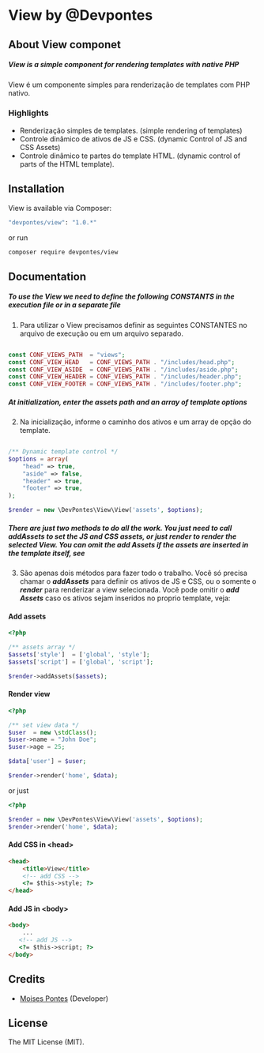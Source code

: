 # View by @Devpontes

## About View componet

##### View is a simple component for rendering templates with native PHP

View é um componente simples para renderização de templates com PHP nativo.

### Highlights

- Renderização simples de templates. (simple rendering of templates)
- Controle dinâmico de ativos de JS e CSS. (dynamic Control of JS and CSS Assets)
- Controle dinâmico te partes do template HTML. (dynamic control of parts of the HTML template).

## Installation

View is available via Composer:

```bash
"devpontes/view": "1.0.*"
```

or run

```bash
composer require devpontes/view
```

## Documentation

##### To use the View we need to define the following CONSTANTS in the execution file or in a separate file

1. Para utilizar o View precisamos definir as seguintes CONSTANTES no arquivo de execução ou em um arquivo separado.

```php

const CONF_VIEWS_PATH  = "views";
const CONF_VIEW_HEAD   = CONF_VIEWS_PATH . "/includes/head.php";
const CONF_VIEW_ASIDE  = CONF_VIEWS_PATH . "/includes/aside.php";
const CONF_VIEW_HEADER = CONF_VIEWS_PATH . "/includes/header.php";
const CONF_VIEW_FOOTER = CONF_VIEWS_PATH . "/includes/footer.php";
```

##### At initialization, enter the assets path and an array of template options

2. Na inicialização, informe o caminho dos ativos e um array de opção do template.

```php

/** Dynamic template control */
$options = array(
    "head" => true,
    "aside" => false,
    "header" => true,
    "footer" => true,
);

$render = new \DevPontes\View\View('assets', $options);
```

##### There are just two methods to do all the work. You just need to call ***addAssets*** to set the JS and CSS assets, or just ***render*** to render the selected View. You can omit the ***add Assets*** if the assets are inserted in the template itself, see

3. São apenas dois métodos para fazer todo o trabalho. Você só precisa chamar o ***addAssets*** para definir os ativos de JS e CSS, ou o somente o ***render*** para renderizar a view selecionada. Você pode omitir o ***add Assets*** caso os ativos sejam inseridos no proprio template, veja:

#### Add assets

```php
<?php

/** assets array */
$assets['style']  = ['global', 'style'];
$assets['script'] = ['global', 'script'];

$render->addAssets($assets);
```

#### Render view

```php
<?php

/** set view data */
$user  = new \stdClass();
$user->name = "John Doe";
$user->age = 25;

$data['user'] = $user;

$render->render('home', $data);
```

or just

```php
<?php

$render = new \DevPontes\View\View('assets', $options);
$render->render('home', $data);
```

#### Add CSS in &lt;head&gt;

```html
<head>
    <title>View</title>
    <!-- add CSS -->
    <?= $this->style; ?> 
</head>
```

#### Add JS in &lt;body&gt;

```html
<body>
    ...
   <!-- add JS -->
   <?= $this->script; ?>
</body>
```

## Credits

- [Moises Pontes](https://github.com/moisespontes) (Developer)

## License

The MIT License (MIT).
